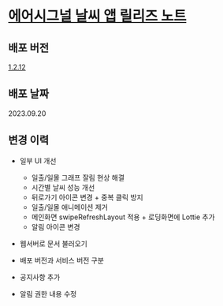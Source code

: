 __<h1>[에어시그널 날씨 앱 릴리즈 노트](https://github.com/tekken5953/AS_Cloud_App/blob/master/release_note/1.2.11.md)</a></h1>__

<h2>배포 버전</h2>

[1.2.12](https://play.google.com/store/apps/details?id=app.airsignal.weather)

<h2>배포 날짜</h2>
2023.09.20

<h2>변경 이력</h2>

- 일부 UI 개선
  - 일출/일몰 그래프 잘림 현상 해결
  - 시간별 날씨 성능 개선
  - 뒤로가기 아이콘 변경 + 중복 클릭 방지
  - 일출/일몰 애니메이션 제거
  - 메인화면 swipeRefreshLayout 적용 + 로딩화면에 Lottie 추가
  - 알림 아이콘 변경
  
- 웹서버로 문서 불러오기
- 배포 버전과 서비스 버전 구분
- 공지사항 추가
- 알림 권한 내용 수정







